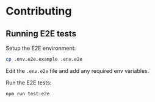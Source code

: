 # Contributing

## Running E2E tests

Setup the E2E environment:

```sh
cp .env.e2e.example .env.e2e
```

Edit the `.env.e2e` file and add any required env variables.

Run the E2E tests:

```sh
npm run test:e2e
```
